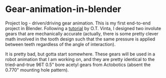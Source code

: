 # Gear-animation-in-blender

Project log - driven/driving gear animation. This is my first end-to-end project in Blender. Following a [tutorial](https://www.youtube.com/watch?v=DqBOva04lcE) by O.T. Vinta, I designed two involute gears that are mechanically accurate (actually, there is some pretty clever math involved in the tooth design such that the same pressure is applied between teeth regardless of the angle of interaction).

It is pretty bad, but gotta start somewhere. These gears will be used in a robot animation that I am working on, and they are pretty identical to the tried-and-true 96T 0.5" bore acetyl gears from Actobotics (absent the 0.770" mounting hole pattern).

